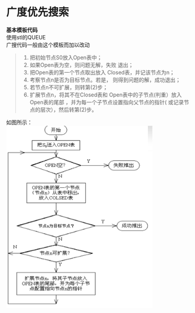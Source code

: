 # 广度优先搜索


**基本模板代码**  
使用stl的QUEUE  
广搜代码一般由这个模板而加以改动  
> 1. 把初始节点S0放入Open表中； 
> 2. 如果Open表为空，则问题无解，失败 退出； 
> 3. 把Open表的第一个节点取出放入 Closed表，并记该节点为n；
> 4. 考察节点n是否为目标节点。若是， 则得到问题的解，成功退出；
> 5. 若节点n不可扩展，则转第(2)步； 
> 6. 扩展节点n，将其不在Closed表和 Open表中的子节点(判重）放入Open表的尾部 ，并为每一个子节点设置指向父节点的指针( 或记录节点的层次），然后转第(2)步。

如图所示：  
![](images/1.png)